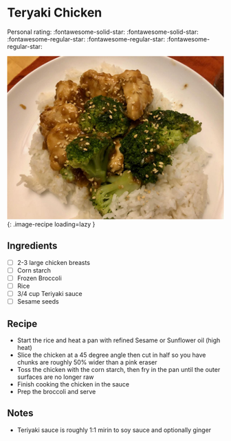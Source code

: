 # Teryaki Chicken

<!-- {cts} rating=2; (User can specify rating on scale of 1-5) -->

Personal rating: :fontawesome-solid-star: :fontawesome-solid-star: :fontawesome-regular-star: :fontawesome-regular-star: :fontawesome-regular-star:

<!-- {cte} -->

<!-- {cts} name_image=teryaki_chicken.jpeg; (User can specify image name) -->

![teryaki_chicken.jpeg](./teryaki_chicken.jpeg){: .image-recipe loading=lazy }

<!-- {cte} -->

## Ingredients

- [ ] 2-3 large chicken breasts
- [ ] Corn starch
- [ ] Frozen Broccoli
- [ ] Rice
- [ ] 3/4 cup Teriyaki sauce
- [ ] Sesame seeds

## Recipe

- Start the rice and heat a pan with refined Sesame or Sunflower oil (high heat)
- Slice the chicken at a 45 degree angle then cut in half so you have chunks are roughly 50% wider than a pink eraser
- Toss the chicken with the corn starch, then fry in the pan until the outer surfaces are no longer raw
- Finish cooking the chicken in the sauce
- Prep the broccoli and serve

## Notes

- Teriyaki sauce is roughly 1:1 mirin to soy sauce and optionally ginger
